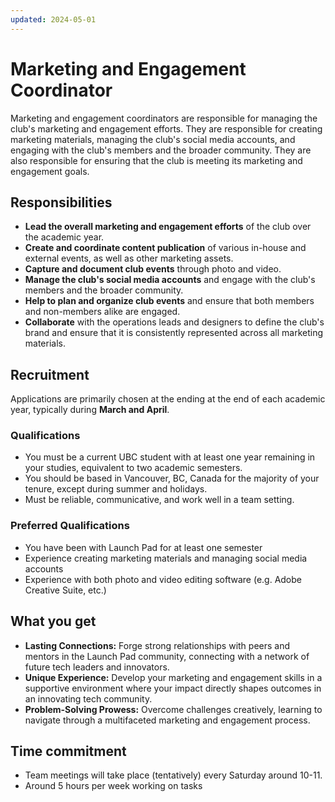 ```yaml
---
updated: 2024-05-01
---
```


# Marketing and Engagement Coordinator

Marketing and engagement coordinators are responsible for managing the club's marketing and engagement efforts. They are responsible for creating marketing materials, managing the club's social media accounts, and engaging with the club's members and the broader community. They are also responsible for ensuring that the club is meeting its marketing and engagement goals.

## Responsibilities

- **Lead the overall marketing and engagement efforts** of the club over the academic year.
- **Create and coordinate content publication** of various in-house and external events, as well as other marketing assets.
- **Capture and document club events** through photo and video.
- **Manage the club's social media accounts** and engage with the club's members and the broader community.
- **Help to plan and organize club events** and ensure that both members and non-members alike are engaged.
- **Collaborate** with the operations leads and designers to define the club's brand and ensure that it is consistently represented across all marketing materials.

## Recruitment

Applications are primarily chosen at the ending at the end of each academic year, typically during **March and April**.

### Qualifications

- You must be a current UBC student with at least one year remaining in your studies, equivalent to two academic semesters.
- You should be based in Vancouver, BC, Canada for the majority of your tenure, except during summer and holidays.
- Must be reliable, communicative, and work well in a team setting.

### Preferred Qualifications

- You have been with Launch Pad for at least one semester
- Experience creating marketing materials and managing social media accounts
- Experience with both photo and video editing software (e.g. Adobe Creative Suite, etc.)

## What you get

- **Lasting Connections:** Forge strong relationships with peers and mentors in the Launch Pad community, connecting with a network of future tech leaders and innovators.
- **Unique Experience:** Develop your marketing and engagement skills in a supportive environment where your impact directly shapes outcomes in an innovating tech community.
- **Problem-Solving Prowess:** Overcome challenges creatively, learning to navigate through a multifaceted marketing and engagement process.

## Time commitment

- Team meetings will take place (tentatively) every Saturday around 10-11.
- Around 5 hours per week working on tasks
